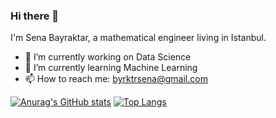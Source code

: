 ### Hi there 👋 
I'm Sena Bayraktar, a mathematical engineer living in Istanbul.

- 🔭 I’m currently working on Data Science
- 🌱 I’m currently learning Machine Learning
- 📫 How to reach me: byrktrsena@gmail.com


<!--
**SenaByrktr/SenaByrktr** is a ✨ _special_ ✨ repository because its `README.md` (this file) appears on your GitHub profile.

Here are some ideas to get you started:

- 🔭 I’m currently working on ...
- 👯 I’m looking to collaborate on ...
- 🤔 I’m looking for help with ...
- 💬 Ask me about ...
- 😄 Pronouns: ...
- ⚡ Fun fact: ...
-->
[![Anurag's GitHub stats](https://github-readme-stats.vercel.app/api?username=senabyrktr&show_icons=true&theme=merko)](https://github.com/anuraghazra/github-readme-stats)
[![Top Langs](https://github-readme-stats.vercel.app/api/top-langs/?username=anuraghazra&layout=compactshow_icons=true&theme=merko)](https://github.com/anuraghazra/github-readme-stats)
